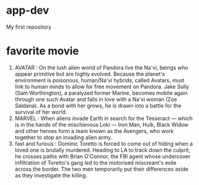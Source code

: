 # app-dev
My first repository
# favorite movie
1. AVATAR
: On the lush alien world of Pandora live the Na'vi, beings who appear primitive but are highly evolved. Because the planet's environment is poisonous, human/Na'vi hybrids, called Avatars, must link to human minds to allow for free movement on Pandora. Jake Sully (Sam Worthington), a paralyzed former Marine, becomes mobile again through one such Avatar and falls in love with a Na'vi woman (Zoe Saldana). As a bond with her grows, he is drawn into a battle for the survival of her world.
3. MARVEL
: When aliens invade Earth in search for the Tesseract — which is in the hands of the mischievous Loki — Iron Man, Hulk, Black Widow and other heroes form a team known as the Avengers, who work together to stop an invading alien army.
5. fast and furious
: Dominic Toretto is forced to come out of hiding when a loved one is brutally murdered. Heading to LA to track down the culprit, he crosses paths with Brian O'Connor, the FBI agent whose undercover infiltration of Toretto's gang led to the motorised miscreant's exile across the border. The two men temporarily put their differences aside as they investigate the killing.

